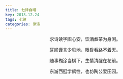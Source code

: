 ```yaml
---
title: 七律自嘲
key: 2018.12.24
tags: 七律
categories: 律诗
---
```


<p align="center">求诗读字图心安，饮酒煮茶为身闲。
</p>
<p align="center">耳顺谨言少见地，眼昏看路不着天。
</p>
<p align="center">随事糊涂当棋下，生情清醒在花前。
</p>
<p align="center">东游西逛学鹤性，也仿陶公爱田园。
</p>
